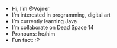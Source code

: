 -  Hi, I’m @Vojner
-  I’m interested in programming, digital art
-  I’m currently learning Java
-  I’m collaborate on Dead Space 14
-  Pronouns: he/him
-  Fun fact: :P
